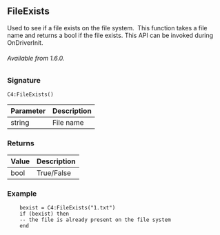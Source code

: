 ## FileExists

Used to see if a file exists on the file system.  This function takes a file name and returns a bool if the file exists. This API can be invoked during OnDriverInit.

###### Available from 1.6.0.



### Signature

`C4:FileExists()`


| Parameter | Description |
| --- | --- |
| string | File name |



### Returns

|Value | Description |
| --- | --- |
| bool |True/False |



### Example

```
    bexist = C4:FileExists("1.txt")
    if (bexist) then
	-- the file is already present on the file system
    end
```
